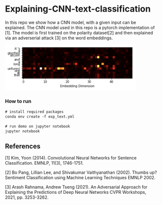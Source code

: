 # Explaining-CNN-text-classification


In this repo we show how a CNN model, with a given input can be explained. The CNN model used in this repo is a pytorch implementation of [1]. The model is first trained on the polarity dataset[2] and then explained via an adverserial attack [3] on the word embeddings.

<img src="demo_images/Fig1.png" height="150">

### How to run
``` 
# install required packages
conda env create -f exp_text.yml

# run demo on jupyter notebook
jupyter notebook
```




## References
<a id="1">[1]</a> 
Kim, Yoon (2014). 
Convolutional Neural Networks for Sentence Classification.
EMNLP, 11(3), 1746-1751.

<a id="2">[2]</a> 
Bo Pang, Lillian Lee, and Shivakumar Vaithyanathan (2002).
Thumbs up? Sentiment Classification using Machine Learning Techniques
EMNLP 2002.

<a id="3">[3]</a> 
Arash Rahnama, Andrew Tseng (2021).
An Adversarial Approach for Explaining the Predictions of Deep Neural Networks
CVPR Workshops, 2021, pp. 3253-3262.